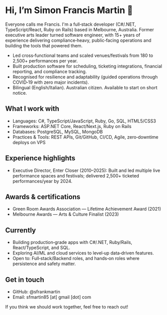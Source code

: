 # Hi, I’m Simon Francis Martin 👋
Everyone calls me Francis. I'm a full‑stack developer (C#/.NET, TypeScript/React, Ruby on Rails) based in Melbourne, Australia. Former executive arts leader turned software engineer, with 15+ years of experience delivering compliance‑heavy, public‑facing operations and building the tools that powered them.

- Led cross‑functional teams and scaled venues/festivals from 180 to 2,500+ performances per year.
- Built production software for scheduling, ticketing integrations, financial reporting, and compliance tracking.
- Recognised for resilience and adaptability (guided operations through COVID‑19 with zero major incidents).
- Bilingual (English/Italian). Australian citizen. Available to start on short notice.

## What I work with
- Languages: C#, TypeScript/JavaScript, Ruby, Go, SQL, HTML5/CSS3
- Frameworks: ASP.NET Core, React/Next.js, Ruby on Rails
- Databases: PostgreSQL, MySQL, MongoDB
- Practices & Tools: REST APIs, Git/GitHub, CI/CD, Agile, zero‑downtime deploys on VPS

## Experience highlights
- Executive Director, Enter Closer (2010–2025): Built and led multiple live performance spaces and festivals; delivered 2,500+ ticketed performances/year by 2024.

## Awards & certifications
- Green Room Awards Association — Lifetime Achievement Award (2021)
- Melbourne Awards — Arts & Culture Finalist (2023)

## Currently
- Building production‑grade apps with C#/.NET, Ruby/Rails, React/TypeScript, and SQL.
- Exploring AI/ML and cloud services to level‑up data‑driven features.
- Open to: Full‑stack/Backend roles, and hands‑on roles where persistence and safety matter.

## Get in touch
- GitHub: @sfrankmartin
- Email: sfmartin85 [at] gmail [dot] com

If you think we should work together, feel free to reach out!
